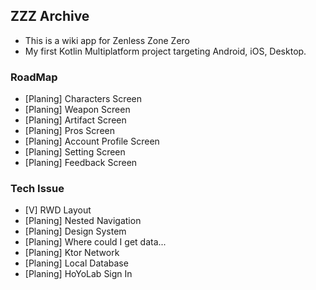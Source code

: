 ## ZZZ Archive
- This is a wiki app for Zenless Zone Zero 
- My first Kotlin Multiplatform project targeting Android, iOS, Desktop.

### RoadMap
- [Planing] Characters Screen
- [Planing] Weapon Screen
- [Planing] Artifact Screen
- [Planing] Pros Screen
- [Planing] Account Profile Screen
- [Planing] Setting Screen
- [Planing] Feedback Screen

### Tech Issue
- [V] RWD Layout
- [Planing] Nested Navigation
- [Planing] Design System
- [Planing] Where could I get data...
- [Planing] Ktor Network
- [Planing] Local Database
- [Planing] HoYoLab Sign In

